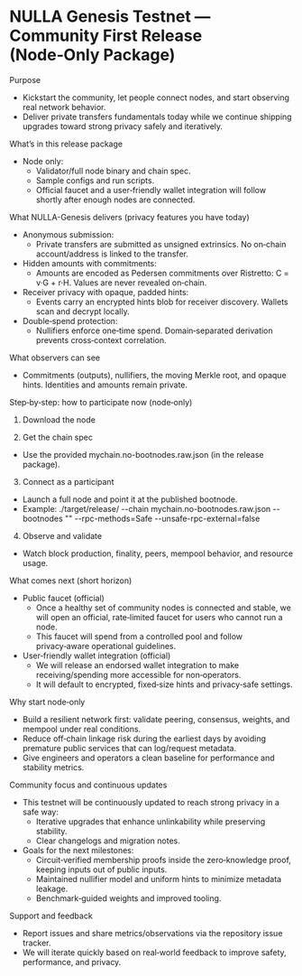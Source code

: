 # NULLA Genesis Testnet — Community First Release (Node‑Only Package)

Purpose
- Kickstart the community, let people connect nodes, and start observing real network behavior.
- Deliver private transfers fundamentals today while we continue shipping upgrades toward strong privacy safely and iteratively.

What’s in this release package
- Node only:
  - Validator/full node binary and chain spec.
  - Sample configs and run scripts.
  - Official faucet and a user‑friendly wallet integration will follow shortly after enough nodes are connected.

What NULLA-Genesis delivers (privacy features you have today)
- Anonymous submission:
  - Private transfers are submitted as unsigned extrinsics. No on‑chain account/address is linked to the transfer.
- Hidden amounts with commitments:
  - Amounts are encoded as Pedersen commitments over Ristretto: C = v·G + r·H. Values are never revealed on‑chain.
- Receiver privacy with opaque, padded hints:
  - Events carry an encrypted hints blob for receiver discovery. Wallets scan and decrypt locally.
- Double‑spend protection:
  - Nullifiers enforce one‑time spend. Domain‑separated derivation prevents cross‑context correlation.


What observers can see
- Commitments (outputs), nullifiers, the moving Merkle root, and opaque hints. Identities and amounts remain private.

Step‑by‑step: how to participate now (node‑only)
1) Download the node

2) Get the chain spec
- Use the provided mychain.no-bootnodes.raw.json (in the release package).

3) Connect as a participant
- Launch a full node and point it at the published bootnode.
- Example: ./target/release/<node-binary> --chain mychain.no-bootnodes.raw.json --bootnodes "<multiaddr>" --rpc-methods=Safe --unsafe-rpc-external=false

4) Observe and validate
- Watch block production, finality, peers, mempool behavior, and resource usage.

What comes next (short horizon)
- Public faucet (official)
  - Once a healthy set of community nodes is connected and stable, we will open an official, rate‑limited faucet for users who cannot run a node.
  - This faucet will spend from a controlled pool and follow privacy‑aware operational guidelines.
- User‑friendly wallet integration (official)
  - We will release an endorsed wallet integration to make receiving/spending more accessible for non‑operators.
  - It will default to encrypted, fixed‑size hints and privacy‑safe settings.

Why start node‑only
- Build a resilient network first: validate peering, consensus, weights, and mempool under real conditions.
- Reduce off‑chain linkage risk during the earliest days by avoiding premature public services that can log/request metadata.
- Give engineers and operators a clean baseline for performance and stability metrics.

Community focus and continuous updates
- This testnet will be continuously updated to reach strong privacy in a safe way:
  - Iterative upgrades that enhance unlinkability while preserving stability.
  - Clear changelogs and migration notes.
- Goals for the next milestones:
  - Circuit‑verified membership proofs inside the zero‑knowledge proof, keeping inputs out of public inputs.
  - Maintained nullifier model and uniform hints to minimize metadata leakage.
  - Benchmark‑guided weights and improved tooling.

Support and feedback
- Report issues and share metrics/observations via the repository issue tracker.
- We will iterate quickly based on real‑world feedback to improve safety, performance, and privacy.

